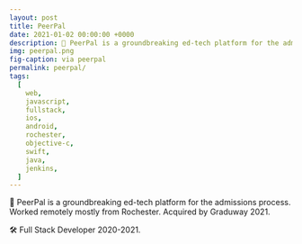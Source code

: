 ```yaml
---
layout: post
title: PeerPal
date: 2021-01-02 00:00:00 +0000
description: 📝 PeerPal is a groundbreaking ed-tech platform for the admissions process.
img: peerpal.png
fig-caption: via peerpal
permalink: peerpal/
tags:
  [
    web,
    javascript,
    fullstack,
    ios,
    android,
    rochester,
    objective-c,
    swift,
    java,
    jenkins,
  ]
---
```


📝 PeerPal is a groundbreaking ed-tech platform for the admissions process. Worked remotely mostly from Rochester. Acquired by Graduway 2021.

🛠 Full Stack Developer 2020-2021.
